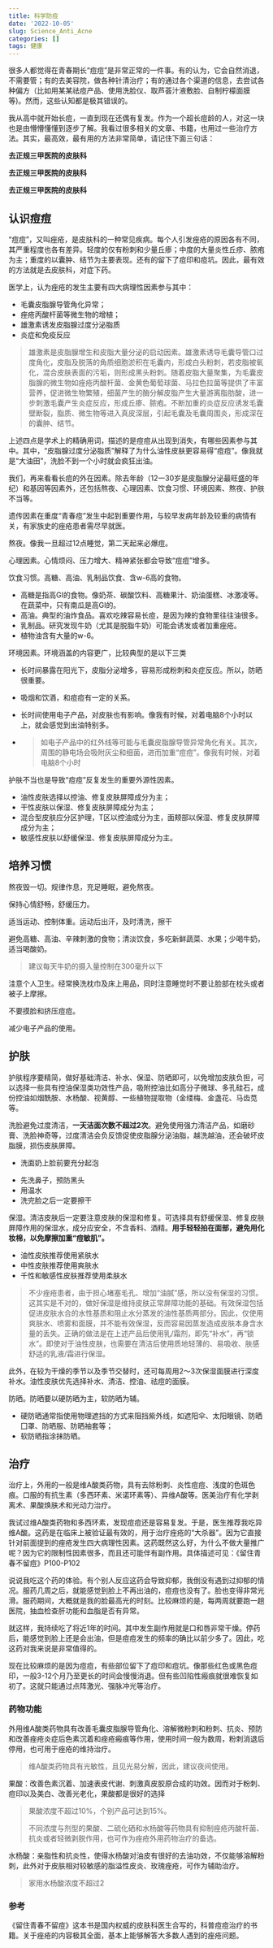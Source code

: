 ```yaml
---
title: 科学防痘
date: '2022-10-05'
slug: Science_Anti_Acne
categories: []
tags: 健康
---
```


很多人都觉得在青春期长“痘痘”是非常正常的一件事。有的认为，它会自然消退，不需要管；有的去美容院，做各种针清治疗；有的通过各个渠道的信息，去尝试各种偏方（比如用某某祛痘产品、使用洗脸仪、取芦荟汁液敷脸、自制柠檬面膜等)。然而，这些认知都是极其错误的。

我从高中就开始长痘，一直到现在还偶有复发。作为一个超长痘龄的人，对这一块也是由懵懵懂懂到逐步了解。我看过很多相关的文章、书籍，也用过一些治疗方法。其实，最高效，最有用的方法非常简单，请记住下面三句话：

**去正规三甲医院的皮肤科**

**去正规三甲医院的皮肤科**

**去正规三甲医院的皮肤科**

##  认识痘痘

“痘痘”，又叫痤疮，是皮肤科的一种常见疾病。每个人引发痤疮的原因各有不同，其严重程度也各有差异。轻度的仅有粉刺和少量丘瘆；中度的大量炎性丘疹、脓疱为主；重度的以囊肿、结节为主要表现。还有的留下了痘印和痘坑。因此，最有效的方法就是去皮肤科，对症下药。

医学上，认为痤疮的发生主要有四大病理性因素参与其中：

* 毛囊皮脂腺导管角化异常；
* 痤疮丙酸杆菌等微生物的增植；
* 雄激素诱发皮脂腺过度分泌脂质
* 炎症和免疫反应

> 雄激素是皮脂腺增生和皮脂大量分泌的启动因素。雄激素诱导毛囊导管口过度角化，皮脂及脱落的角质细胞淤积在毛囊内，形成白头粉刺，若皮脂被氧化，混合皮肤表面的污垢，则形成黑头粉刺。随着皮脂大量聚集，为毛囊皮脂腺的微生物如痤疮丙酸杆菌、金黄色葡萄球菌、马拉色拉菌等提供了丰富营养，促进微生物繁殖，细菌产生的酶分解皮脂产生大量游离脂肪酸，进一步刺激毛囊产生炎症反应，形成丘瘆、脓疱。不断加重的炎症反应诱发毛囊壁断裂，脂质、微生物等进入真皮深层，引起毛囊及毛囊周围炎，形成深在的囊肿、结节。

上述四点是学术上的精确用词，描述的是痘痘从出现到消失，有哪些因素参与其中。其中，“皮脂腺过度分泌脂质”解释了为什么油性皮肤更容易得“痘痘”。像我就是“大油田”，洗脸不到一个小时就会疯狂出油。

我们，再来看看长痘的外在因素。除去年龄（12一30岁是皮脂腺分泌最旺盛的年纪）和基因等因素外，还包括熬夜、心理因素、饮食习惯、环境因素、熬夜、护肤不当等。

遗传因素在重度“青春痘”发生中起到重要作用，与较早发病年龄及较重的病情有关，有家族史的痤疮患者需尽早就医。

熬夜。像我一旦超过12点睡觉，第二天起来必爆痘。

心理因素。心情烦闷、压力增大、精神紧张都会导致“痘痘”增多。

饮食习惯。高糖、高油、乳制品饮食、含w-6高的食物。

* 高糖是指高GI的食物。像奶茶、碳酸饮料、高糖果汁、奶油蛋糕、冰激凌等。在蔬菜中，只有南瓜是高GI的。
* 高油。典型的油炸食品。喜欢吃辣容易长痘，是因为辣的食物里往往油很多。
* 乳制品。研究发现牛奶（尤其是脱脂牛奶）可能会诱发或者加重痤疮。
* 植物油含有大量的w-6。

环境因素。环境涵盖的内容更广，比较典型的是以下三类

* 长时间暴露在阳光下，皮脂分泌增多，容易形成粉刺和炎症反应。所以，防晒很重要。
* 吸烟和饮酒，和痘痘有一定的关系。

* 长时间使用电子产品，对皮肤也有影响。像我有时候，对着电脑8个小时以上，就会感觉到出油特别多。

* > 如电子产品中的红外线等可能与毛囊皮脂腺导管异常角化有关。其次，周围的静电场会吸附灰尘和细菌，进而加重“痘痘”。像我有时候，对着电脑8个小时

护肤不当也是导致“痘痘”反复发生的重要外源性因素。

* 油性皮肤选择以控油、修复皮肤屏障成分为主；
* 干性皮肤以保湿、修复皮肤屏障成分为主；
* 混合型皮肤应分区护理，T区以控油成分为主，面颊部以保湿、修复皮肤屏障成分为主；
* 敏感性皮肤以舒缓保湿、修复皮肤屏障成分为主。

## 培养习惯

熬夜毁一切。规律作息，充足睡眠，避免熬夜。

保持心情舒畅，舒缓压力。

适当运动、控制体重。运动后出汗，及时清洗，擦干

避免高糖、高油、辛辣刺激的食物；清淡饮食，多吃新鲜蔬菜、水果；少喝牛奶，适当喝酸奶。

> 建议每天牛奶的摄入量控制在300毫升以下

洼意个人卫生。经常换洗枕巾及床上用品，同时注意睡觉时不要让脸部在枕头或者被子上摩擦。

不要摸脸和挤压痘痘。

减少电子产品的使用。

## 护肤

护肤程序要精简，做好基础清洁、补水、保湿、防晒即可，以免增加皮肤负担，可以选择一些具有控油保湿类功效性产品，吸附控油比如高分子微球、多孔硅石，成份控油如烟酰胺、水杨酸、视黄醇、一些植物提取物（金缕梅、金盏花、马齿苋等。

洗脸避免过度清洁，**一天洁面次数不超过2次**。避免使用强力清洁产品，如磨砂膏、洗脸神奇等，过度清洁会负反馈促使皮脂腺分泌油脂，越洗越油，还会破坏皮脂膜，损伤皮肤屏障。

* 洗面奶上脸前要充分起泡

- 先洗鼻子，预防黑头
- 用温水
- 洗完脸之后一定要擦干

保湿。清洁皮肤后一定要注意皮肤的保湿和修复。可选择具有舒缓保湿、修复皮肤屏障作用的保湿水，成分应安全，不含香料、酒精。**用手轻轻拍在面部，避免用化妆棉，以免摩擦加重“痘敏肌”。**

* 油性皮肤推荐使用紧肤水
* 中性皮肤推荐使用爽肤水
* 千性和敏感性皮肤推荐使用柔肤水

> 不少痤疮患者，由于担心堵塞毛孔、增加“油腻”感，所以没有保湿的习惯。这其实是不对的，做好保湿是维持皮肤正常屏障功能的基础。有效保湿包括促进皮肤水合的水性基质和阻止水分蒸发的油性基质两部分。因此，仅使用爽肤水、喷雾和面膜，并不能有效保湿，反而容易因蒸发造成皮肤本身含水量的丢失。正确的做法是在上述产品后使用乳/霜剂，即先“补水”，再“锁水”。即使对于油性皮肤，也需要在清洁后使用质地轻薄的、易吸收、肤感舒适的乳液/霜进行保湿。

此外，在较为干燥的季节以及季节交替时，还可每周用2～3次保湿面膜进行深度补水。油性皮肤优先选择补水、清洁、控油、祛痘的面膜。

防晒。防晒要以硬防晒为主，软防晒为辅。

* 硬防晒通常指使用物理遮挡的方式来阻挡紫外线，如遮阳伞、太阳眼镜、防晒囗罩、防晒服、防晒袖套等；
* 软防晒指涂抹防晒。

## 治疗

治疗上，外用的一般是维A酸类药物，具有去除粉刺、炎性痘痘、浅度的色斑色痕。口服的有抗生素（多西环素、米诺环素等）、异维A酸等。医美治疗有化学剥离术、果酸焕肤术和光动力治疗。

我试过维A酸类药物和多西环素，发现痘痘还是容易复发。于是，医生推荐我吃异维A酸。这药是在临床上被验证最有效的，用于治疗痤疮的“大杀器”。因为它直接针对前面提到的痤疮发生四大病理性因素。这药既然这么好，为什么不做大量推广呢？因为它的限制性因素很多，而且还可能伴有副作用。具体描述可见：《留住青春不留痘》P100-P102

说说我吃这个药的体验。有个别人反应这药会导致抑郁，我倒没有遇到过抑郁的情况。服药几周之后，就能感觉到脸上不再出油的，痘痘也没有了。脸也变得非常光滑。服药期间，大概就是我的脸最高光的时刻。比较麻烦的是，每两周就要跑一趟医院，抽血检查肝功能和血脂是否有异常。

就这样，我持续吃了将近1年的时间。其中发生副作用就是口和唇非常干燥。停药后，能感觉到脸上还是会出油，但是痘痘发生的频率的确比以前少多了。因此，吃这药对我来说是非常值得的。

现在比较麻烦的是因为痘痘，有些部位留下了痘印和痘坑。像那些红色或黑色痘印，一般3-12个月乃至更长的时间会慢慢消退。但有些凹陷性瘢痕就很难恢复如初了。这就只能通过点阵激光、强脉冲光等治疗。

### 药物功能

外用维A酸类药物具有改善毛囊皮脂腺导管角化、溶解微粉刺和粉刺、抗炎、预防和改善痤疮炎症后色素沉着和痤疮瘢痕等作用，使用时间一般为数周，粉刺消退后停用，也可用于痤疮的维持治疗。

> 维A酸类药物具有光敏性，且见光易分解，因此，建议夜间使用。

果酸：改善色素沉着、加速表皮代谢、刺激真皮胶原合成的功效。因而对于粉刺、痘印以及美白、改善光老化，果酸都是很好的选择

> 果酸浓度不超过10%，个别产品可达到15%。
>
> 不同浓度与剂型的果酸、二硫化硒和水杨酸等药物具有抑制痤疮丙酸杆菌、抗炎或者轻微剥脱作用，也可作为痤疮外用药物治疗的备选。

水杨酸：亲脂性和抗炎性，使得水杨酸对油皮有很好的去油功效，不仅能够溶解粉刺，此外对于皮肤相对较敏感的脂溢性皮炎、玫瑰痤疮，可作为辅助治疗。

> 家用水杨酸浓度不超过2

### 参考

《留住青春不留痘》这本书是国内权威的皮肤科医生合写的，科普痘痘治疗的书籍。关于痤疮的内容极其全面，基本上能够解答大多数人遇到的痤疮问题。
